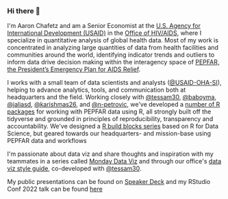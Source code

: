 ### Hi there 👋

I'm Aaron Chafetz and am a Senior Economist at the [U.S. Agency for International Development (USAID)](https://usaid.gov/) in the [Office of HIV/AIDS](https://www.usaid.gov/global-health/health-areas/hiv-and-aids), where I specialize in quantitative analysis of global health data. Most of my work is concentrated in analyzing large quantities of data from health facilities and communities around the world, identifying indicator trends and outliers to inform data drive decision making within the interagency space of [PEPFAR, the President’s Emergency Plan for AIDS Relief](https://www.state.gov/pepfar/). 

I works with a small team of data scientists and analysts ([@USAID-OHA-SI](https://github.com/USAID-OHA-SI)), helping to advance analytics, tools, and communication both at headquarters and the field. Working closely with [@tessam30](https://github.com/tessam30), [@baboyma](https://github.com/baboyma), [@jaliasd](https://github.com/jaliasd), [@karishmas26](https://github.com/karishmas26), and [@n-petrovic](https://github.com/n-petrovic), we've developed a [number of R packages](https://usaid-oha-si.github.io/tools/) for working with PEPFAR data using R, all strongly built off the tidyverse and grounded in principles of reproducibility, transparency and accountability. We've designed a [R build blocks series](https://usaid-oha-si.github.io/learn/categories/#rbbs) based on R for Data Science, but geared towards our headquarters- and mission-base using PEPFAR data and workflows

I'm passionate about data viz and share thoughts and inspiration with my teammates in a series called [Monday Data Viz](https://usaid-oha-si.github.io/learn/tags/#Monday%20data%20viz) and through our office's [data viz style guide](https://issuu.com/achafetz/docs/oha_styleguide), co-developed with [@tessam30](https://github.com/tessam30).

My public presentations can be found on [Speaker Deck](https://speakerdeck.com/achafetz) and my RStudio Conf 2022 talk can be found [here](https://www.rstudio.com/conference/2022/talks/leveraging-r-based-ecosystem/)
